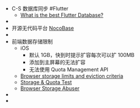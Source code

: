 - C-S 数据库同步 #Flutter
	- [What is the best Flutter Database?](https://greenrobot.org/news/flutter-databases-a-comprehensive-comparison/)
-
- 开源无代码平台 [NocoBase](https://www.nocobase.com/)
-
- 前端数据存储限制
	- iOS
		- 默认 1GB，快到时提示扩容每次可以扩 100MB
		- 添加到主屏幕的无法扩容
		- 无法使用 Quota Management API
	- [Browser storage limits and eviction criteria](https://developer.mozilla.org/en-US/docs/Web/API/IndexedDB_API/Browser_storage_limits_and_eviction_criteria#storage_limits)
	- [Storage & Quota Test](https://storage-quota.glitch.me/)
	- [Browser Storage Abuser](https://demo.agektmr.com/storage/)
-
-